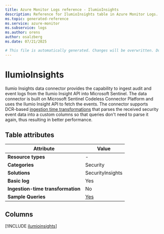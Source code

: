 ```yaml
---
title: Azure Monitor Logs reference - IlumioInsights
description: Reference for IlumioInsights table in Azure Monitor Logs.
ms.topic: generated-reference
ms.service: azure-monitor
ms.subservice: logs
ms.author: orens
author: osalzberg
ms.date: 07/21/2025

# This file is automatically generated. Changes will be overwritten. Do not change this file directly.
---
```


# IlumioInsights

Ilumio Insights data connector provides the capability to ingest audit and event logs from the Ilumio Insight API into Microsoft Sentinel. The data connector is built on Microsoft Sentinel Codeless Connector Platform and uses the Ilumio Insight API to fetch the events. The connector supports DCR-based [ingestion time transformations](https://docs.microsoft.com/azure/azure-monitor/logs/custom-logs-overview) that parses the received security event data into a custom columns so that queries don't need to parse it again, thus resulting in better performance.


## Table attributes

|Attribute|Value|
|---|---|
|**Resource types**|-|
|**Categories**|Security|
|**Solutions**| SecurityInsights|
|**Basic log**|Yes|
|**Ingestion-time transformation**|No|
|**Sample Queries**|[Yes](/azure/azure-monitor/reference/queries/ilumioinsights)|



## Columns
  
[!INCLUDE [ilumioinsights](~/reusable-content/ce-skilling/azure/includes/azure-monitor/reference/tables/ilumioinsights-include.md)]
